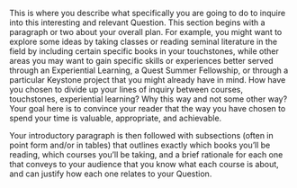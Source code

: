 

This is where you describe what specifically you are going to do to inquire into this interesting and relevant Question. This section begins with a paragraph or two about your overall plan. For example, you might want to explore some ideas by taking classes or reading seminal literature in the field by including certain specific books in your touchstones, while other areas you may want to gain specific skills or experiences better served through an Experiential Learning, a Quest Summer Fellowship, or through a particular Keystone project that you might already have in mind. How have you chosen to divide up your lines of inquiry between courses, touchstones, experiential learning? Why this way and not some other way? Your goal here is to convince your reader that the way you have chosen to spend your time is valuable, appropriate, and achievable.

Your introductory paragraph is then followed with subsections \(often in point form and/or in tables\) that outlines exactly which books you’ll be reading, which courses you’ll be taking, and a brief rationale for each one that conveys to your audience that you know what each course is about, and can justify how each one relates to your Question.


